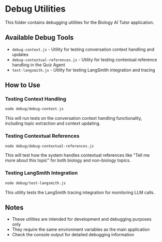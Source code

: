 # Debug Utilities

This folder contains debugging utilities for the Biology AI Tutor application.

## Available Debug Tools

- `debug-context.js` - Utility for testing conversation context handling and updates
- `debug-contextual-references.js` - Utility for testing contextual reference handling in the Quiz Agent
- `test-langsmith.js` - Utility for testing LangSmith integration and tracing

## How to Use

### Testing Context Handling

```bash
node debug/debug-context.js
```

This will run tests on the conversation context handling functionality, including topic extraction and context updating.

### Testing Contextual References

```bash
node debug/debug-contextual-references.js
```

This will test how the system handles contextual references like "Tell me more about this topic" for both biology and non-biology topics.

### Testing LangSmith Integration

```bash
node debug/test-langsmith.js
```

This utility tests the LangSmith tracing integration for monitoring LLM calls.

## Notes

- These utilities are intended for development and debugging purposes only
- They require the same environment variables as the main application
- Check the console output for detailed debugging information
